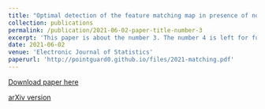 ```yaml
---
title: "Optimal detection of the feature matching map in presence of noise and outliers", joint work with [T. Galstyan](https://scholar.google.fr/citations?user=RqqMcAEAAAAJ&hl=en) and [A. S. Dalalyan](https://adalalyan.github.io/)
collection: publications
permalink: /publication/2021-06-02-paper-title-number-3
excerpt: 'This paper is about the number 3. The number 4 is left for future work.'
date: 2021-06-02
venue: 'Electronic Journal of Statistics'
paperurl: 'http://pointguard0.github.io/files/2021-matching.pdf'
---
```


[Download paper here](http://pointguard0.github.io/files/2021-matching.pdf)

[arXiv version](https://arxiv.org/abs/2106.07044)
